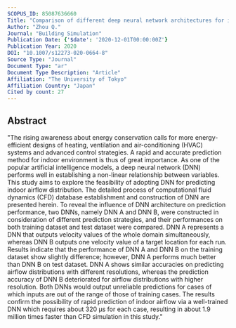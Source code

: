 ```yaml
---
SCOPUS_ID: 85087636660
Title: "Comparison of different deep neural network architectures for isothermal indoor airflow prediction"
Author: "Zhou Q."
Journal: "Building Simulation"
Publication Date: {'$date': '2020-12-01T00:00:00Z'}
Publication Year: 2020
DOI: "10.1007/s12273-020-0664-8"
Source Type: "Journal"
Document Type: "ar"
Document Type Description: "Article"
Affiliation: "The University of Tokyo"
Affiliation Country: "Japan"
Cited by count: 27
---
```


## Abstract
"The rising awareness about energy conservation calls for more energy-efficient designs of heating, ventilation and air-conditioning (HVAC) systems and advanced control strategies. A rapid and accurate prediction method for indoor environment is thus of great importance. As one of the popular artificial intelligence models, a deep neural network (DNN) performs well in establishing a non-linear relationship between variables. This study aims to explore the feasibility of adopting DNN for predicting indoor airflow distribution. The detailed process of computational fluid dynamics (CFD) database establishment and construction of DNN are presented herein. To reveal the influence of DNN architecture on prediction performance, two DNNs, namely DNN A and DNN B, were constructed in consideration of different prediction strategies, and their performances on both training dataset and test dataset were compared. DNN A represents a DNN that outputs velocity values of the whole domain simultaneously, whereas DNN B outputs one velocity value of a target location for each run. Results indicate that the performance of DNN A and DNN B on the training dataset show slightly difference; however, DNN A performs much better than DNN B on test dataset. DNN A shows similar accuracies on predicting airflow distributions with different resolutions, whereas the prediction accuracy of DNN B deteriorated for airflow distributions with higher resolution. Both DNNs would output unreliable predictions for cases of which inputs are out of the range of those of training cases. The results confirm the possibility of rapid prediction of indoor airflow via a well-trained DNN which requires about 320 μs for each case, resulting in about 1.9 million times faster than CFD simulation in this study."
